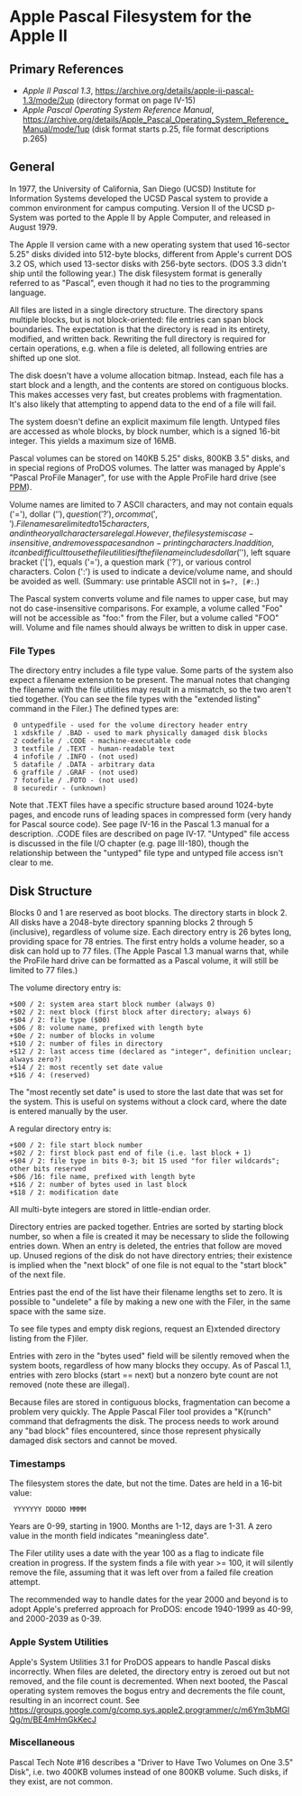 ﻿# Apple Pascal Filesystem for the Apple II #

## Primary References ##

 - _Apple II Pascal 1.3_, https://archive.org/details/apple-ii-pascal-1.3/mode/2up
   (directory format on page IV-15)
 - _Apple Pascal Operating System Reference Manual_,
   https://archive.org/details/Apple_Pascal_Operating_System_Reference_Manual/mode/1up
   (disk format starts p.25, file format descriptions p.265)

## General ##

In 1977, the University of California, San Diego (UCSD) Institute for Information Systems
developed the UCSD Pascal system to provide a common environment for campus computing.
Version II of the UCSD p-System was ported to the Apple II by Apple Computer, and released in
August 1979.

The Apple II version came with a new operating system that used 16-sector 5.25" disks divided
into 512-byte blocks, different from Apple's current DOS 3.2 OS, which used 13-sector disks
with 256-byte sectors.  (DOS 3.3 didn't ship until the following year.)  The disk filesystem
format is generally referred to as "Pascal", even though it had no ties to the programming
language.

All files are listed in a single directory structure.  The directory spans multiple blocks, but
is not block-oriented: file entries can span block boundaries.  The expectation is that the
directory is read in its entirety, modified, and written back.  Rewriting the full directory is
required for certain operations, e.g. when a file is deleted, all following entries are shifted
up one slot.

The disk doesn't have a volume allocation bitmap.  Instead, each file has a start block and a
length, and the contents are stored on contiguous blocks.  This makes accesses very fast, but
creates problems with fragmentation.  It's also likely that attempting to append data to the
end of a file will fail.

The system doesn't define an explicit maximum file length.  Untyped files are accessed as whole
blocks, by block number, which is a signed 16-bit integer.  This yields a maximum size of 16MB.

Pascal volumes can be stored on 140KB 5.25" disks, 800KB 3.5" disks, and in special regions of
ProDOS volumes.  The latter was managed by Apple's "Pascal ProFile Manager", for use with the
Apple ProFile hard drive (see [PPM](../multi/PPM-notes.md)).

Volume names are limited to 7 ASCII characters, and may not contain equals ('='), dollar ('$'),
question ('?'), or comma (',').  Filenames are limited to 15 characters, and in theory all
characters are legal.  However, the filesystem is case-insensitive, and removes spaces and
non-printing characters.  In addition, it can be difficult to use the file utilities if the
filename includes dollar ('$'), left square bracket ('['), equals ('='), a question mark ('?'),
or various control characters.  Colon (':') is used to indicate a device/volume name, and should
be avoided as well.  (Summary: use printable ASCII not in `$=?, [#:`.)

The Pascal system converts volume and file names to upper case, but may not do case-insensitive
comparisons.  For example, a volume called "Foo" will not be accessible as "foo:" from the Filer,
but a volume called "FOO" will.  Volume and file names should always be written to disk in
upper case.

### File Types ###

The directory entry includes a file type value.  Some parts of the system also expect a filename
extension to be present.  The manual notes that changing the filename with the file utilities may
result in a mismatch, so the two aren't tied together.  (You can see the file types with the
"extended listing" command in the Filer.)  The defined types are:
```
 0 untypedfile - used for the volume directory header entry
 1 xdskfile / .BAD - used to mark physically damaged disk blocks
 2 codefile / .CODE - machine-executable code
 3 textfile / .TEXT - human-readable text
 4 infofile / .INFO - (not used)
 5 datafile / .DATA - arbitrary data
 6 graffile / .GRAF - (not used)
 7 fotofile / .FOTO - (not used)
 8 securedir - (unknown)
```
Note that .TEXT files have a specific structure based around 1024-byte pages, and encode runs
of leading spaces in compressed form (very handy for Pascal source code).  See page IV-16 in the
Pascal 1.3 manual for a description.  .CODE files are described on page IV-17.  "Untyped"
file access is discussed in the file I/O chapter (e.g. page III-180), though the relationship
between the "untyped" file type and untyped file access isn't clear to me.

## Disk Structure ##

Blocks 0 and 1 are reserved as boot blocks.  The directory starts in block 2.  All disks have a
2048-byte directory spanning blocks 2 through 5 (inclusive), regardless of volume size.  Each
directory entry is 26 bytes long, providing space for 78 entries.  The first entry holds a volume
header, so a disk can hold up to 77 files.  (The Apple Pascal 1.3 manual warns that, while the
ProFile hard drive can be formatted as a Pascal volume, it will still be limited to 77 files.)

The volume directory entry is:
```
+$00 / 2: system area start block number (always 0)
+$02 / 2: next block (first block after directory; always 6)
+$04 / 2: file type ($00)
+$06 / 8: volume name, prefixed with length byte
+$0e / 2: number of blocks in volume
+$10 / 2: number of files in directory
+$12 / 2: last access time (declared as "integer", definition unclear; always zero?)
+$14 / 2: most recently set date value
+$16 / 4: (reserved)
```
The "most recently set date" is used to store the last date that was set for the system.  This is
useful on systems without a clock card, where the date is entered manually by the user.

A regular directory entry is:
```
+$00 / 2: file start block number
+$02 / 2: first block past end of file (i.e. last block + 1)
+$04 / 2: file type in bits 0-3; bit 15 used "for filer wildcards"; other bits reserved
+$06 /16: file name, prefixed with length byte
+$16 / 2: number of bytes used in last block
+$18 / 2: modification date
```
All multi-byte integers are stored in little-endian order.

Directory entries are packed together.  Entries are sorted by starting block number, so when a
file is created it may be necessary to slide the following entries down.  When an entry is deleted,
the entries that follow are moved up.  Unused regions of the disk do not have directory entries;
their existence is implied when the "next block" of one file is not equal to the "start block"
of the next file.

Entries past the end of the list have their filename lengths set to zero.  It is possible to
"undelete" a file by making a new one with the Filer, in the same space with the same size.

To see file types and empty disk regions, request an E)xtended directory listing from the F)iler.

Entries with zero in the "bytes used" field will be silently removed when the system boots,
regardless of how many blocks they occupy.  As of Pascal 1.1, entries with zero blocks
(start == next) but a nonzero byte count are not removed (note these are illegal).

Because files are stored in contiguous blocks, fragmentation can become a problem very quickly.
The Apple Pascal Filer tool provides a "K(runch" command that defragments the disk.  The process
needs to work around any "bad block" files encountered, since those represent physically damaged
disk sectors and cannot be moved.

### Timestamps ###

The filesystem stores the date, but not the time.  Dates are held in a 16-bit value:
```
 YYYYYYY DDDDD MMMM
```
Years are 0-99, starting in 1900.  Months are 1-12, days are 1-31.  A zero value in the month
field indicates "meaningless date".

The Filer utility uses a date with the year 100 as a flag to indicate file creation in progress.
If the system finds a file with year >= 100, it will silently remove the file, assuming that it
was left over from a failed file creation attempt.

The recommended way to handle dates for the year 2000 and beyond is to adopt Apple's preferred
approach for ProDOS: encode 1940-1999 as 40-99, and 2000-2039 as 0-39.

### Apple System Utilities ###

Apple's System Utilities 3.1 for ProDOS appears to handle Pascal disks incorrectly.  When files
are deleted, the directory entry is zeroed out but not removed, and the file count is decremented.
When next booted, the Pascal operating system removes the bogus entry and decrements the file
count, resulting in an incorrect count.
See https://groups.google.com/g/comp.sys.apple2.programmer/c/m6Ym3bMGlQg/m/BE4mHmGkKecJ

### Miscellaneous ###

Pascal Tech Note #16 describes a "Driver to Have Two Volumes on One 3.5" Disk", i.e. two 400KB
volumes instead of one 800KB volume.  Such disks, if they exist, are not common.
